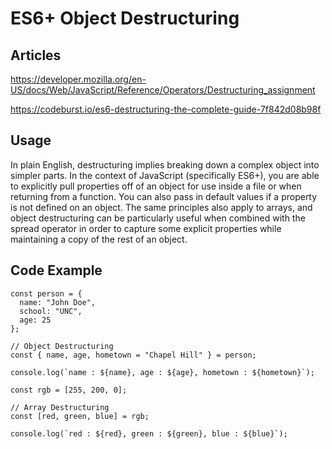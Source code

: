 # ES6+ Object Destructuring 

## Articles 

https://developer.mozilla.org/en-US/docs/Web/JavaScript/Reference/Operators/Destructuring_assignment

https://codeburst.io/es6-destructuring-the-complete-guide-7f842d08b98f

## Usage

In plain English, destructuring implies breaking down a complex object into simpler parts. In the context of JavaScript (specifically ES6+), you are able to explicitly pull properties off of an object for use inside a file or when returning from a function. You can also pass in default values if a property is not defined on an object. The same principles also apply to arrays, and object destructuring can be particularly useful when combined with the spread operator in order to capture some explicit properties while maintaining a copy of the rest of an object. 

## Code Example

```
const person = {
  name: "John Doe",
  school: "UNC",
  age: 25
};

// Object Destructuring
const { name, age, hometown = "Chapel Hill" } = person;

console.log(`name : ${name}, age : ${age}, hometown : ${hometown}`);

const rgb = [255, 200, 0];

// Array Destructuring
const [red, green, blue] = rgb;

console.log(`red : ${red}, green : ${green}, blue : ${blue}`);

```